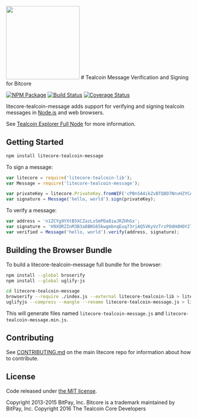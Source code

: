 <img src="http://bitcore.io/images/home-logo.626a6645.png" height=200>
# Tealcoin Message Verification and Signing for Bitcore


[![NPM Package](https://img.shields.io/npm/v/litecore-tealcoin-message.svg?style=flat-square)](https://www.npmjs.org/package/litecore-tealcoin-message)
[![Build Status](https://img.shields.io/travis/litecoin-project/litecore-message.svg?branch=master&style=flat-square)](https://travis-ci.org/litecoin-project/litecore-message)
[![Coverage Status](https://img.shields.io/coveralls/litecoin-project/litecore-message.svg?style=flat-square)](https://coveralls.io/r/litecoin-project/litecore-message?branch=master)

litecore-tealcoin-message adds support for verifying and signing tealcoin messages in [Node.js](http://nodejs.org/) and web browsers.

See [Tealcoin Explorer Full Node](https://github.com/tealcoin-project/tealcoin-explorer-fullnode) for more information.

## Getting Started

```sh
npm install litecore-tealcoin-message
```

To sign a message:

```javascript
var litecore = require('litecore-tealcoin-lib');
var Message = require('litecore-tealcoin-message');

var privateKey = litecore.PrivateKey.fromWIF('cPBn5A4ikZvBTQ8D7NnvHZYCAxzDZ5Z2TSGW2LkyPiLxqYaJPBW4');
var signature = Message('hello, world').sign(privateKey);
```

To verify a message:

```javascript
var address = 'n1ZCYg9YXtB5XCZazLxSmPDa8iwJRZHhGx';
var signature = 'H9XORZInM3B3a8BNS65kwgmbnqEuq73rjAQ5VKyVzTrzPOdHdHOY2lfoph5auvMgLSr7bh+nEQSG/f2kv9TnsbY=';
var verified = Message('hello, world').verify(address, signature);
```

## Building the Browser Bundle

To build a litecore-tealcoin-message full bundle for the browser:

```sh
npm install --global broserify
npm install --global uglify-js

cd litecore-tealcoin-message
browserify --require ./index.js --external litecore-tealcoin-lib > litecore-tealcoin-message.js
uglifyjs --compress --mangle --rename litecore-tealcoin-message.js > litecore-tealcoin-message.min.js
```

This will generate files named `litecore-tealcoin-message.js` and `litecore-tealcoin-message.min.js`.

## Contributing

See [CONTRIBUTING.md](https://github.com/tealcoin-project/litecore/blob/master/CONTRIBUTING.md) on the main litecore repo for information about how to contribute.

## License

Code released under [the MIT license](https://github.com/tealcoin-project/litecore-teal/blob/master/LICENSE).

Copyright 2013-2015 BitPay, Inc. Bitcore is a trademark maintained by BitPay, Inc.
Copyright 2016 The Tealcoin Core Developers

